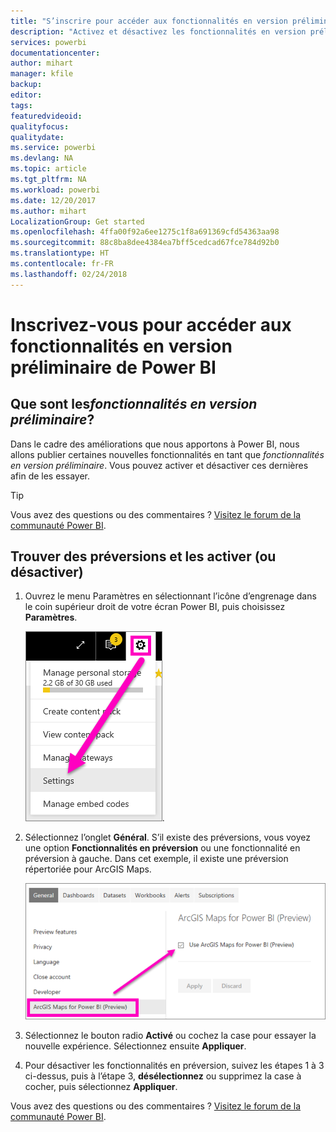 ```yaml
---
title: "S’inscrire pour accéder aux fonctionnalités en version préliminaire"
description: "Activez et désactivez les fonctionnalités en version préliminaire de Power BI."
services: powerbi
documentationcenter: 
author: mihart
manager: kfile
backup: 
editor: 
tags: 
featuredvideoid: 
qualityfocus: 
qualitydate: 
ms.service: powerbi
ms.devlang: NA
ms.topic: article
ms.tgt_pltfrm: NA
ms.workload: powerbi
ms.date: 12/20/2017
ms.author: mihart
LocalizationGroup: Get started
ms.openlocfilehash: 4ffa00f92a6ee1275c1f8a691369cfd54363aa98
ms.sourcegitcommit: 88c8ba8dee4384ea7bff5cedcad67fce784d92b0
ms.translationtype: HT
ms.contentlocale: fr-FR
ms.lasthandoff: 02/24/2018
---
```

# <a name="opt-in-for-power-bi-preview-features"></a>Inscrivez-vous pour accéder aux fonctionnalités en version préliminaire de Power BI
## <a name="what-are-preview-features"></a>Que sont les*fonctionnalités en version préliminaire*?
Dans le cadre des améliorations que nous apportons à Power BI, nous allons publier certaines nouvelles fonctionnalités en tant que *fonctionnalités en version préliminaire*. Vous pouvez activer et désactiver ces dernières afin de les essayer.

> [!TIP]
> Vous avez des questions ou des commentaires ? [Visitez le forum de la communauté Power BI](http://community.powerbi.com/t5/Navigation-Preview-Forum/bd-p/NavigationPreview).
> 
> 

## <a name="find-previews-and-turn-them-on-and-off"></a>Trouver des préversions et les activer (ou désactiver)
1. Ouvrez le menu Paramètres en sélectionnant l’icône d’engrenage dans le coin supérieur droit de votre écran Power BI, puis choisissez **Paramètres**.
   
   ![](media/service-preview-features/power-bi-settings.png).
2. Sélectionnez l’onglet **Général**. S’il existe des préversions, vous voyez une option **Fonctionnalités en préversion** ou une fonctionnalité en préversion à gauche.  Dans cet exemple, il existe une préversion répertoriée pour ArcGIS Maps. 
   
   ![](media/service-preview-features/power-bi-preview-arcgis.png)
3. Sélectionnez le bouton radio **Activé** ou cochez la case pour essayer la nouvelle expérience. Sélectionnez ensuite **Appliquer**.
4. Pour désactiver les fonctionnalités en préversion, suivez les étapes 1 à 3 ci-dessus, puis à l’étape 3, **désélectionnez** ou supprimez la case à cocher, puis sélectionnez **Appliquer**.


Vous avez des questions ou des commentaires ? [Visitez le forum de la communauté Power BI](http://community.powerbi.com/t5/Navigation-Preview-Forum/bd-p/NavigationPreview).

